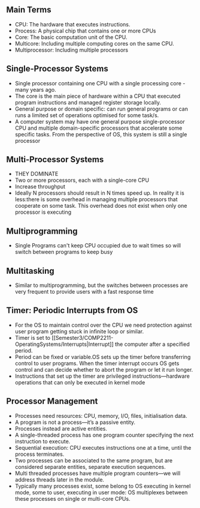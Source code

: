 ## Main Terms
- CPU: The hardware that executes instructions.
- Process: A physical chip that contains one or more CPUs
- Core: The basic computation unit of the CPU.
- Multicore: Including multiple computing cores on the same CPU.
- Multiprocessor: Including multiple processors
## Single-Processor Systems
- Single processor containing one CPU with a single processing core - many years ago.
- The core is the main piece of hardware within a CPU that executed program instructions and managed register storage locally.
- General purpose or domain specific: can run general programs or can runs a limited set of operations optimised for some task/s.
- A computer system may have one general purpose single-processor CPU and multiple domain-specific processors that accelerate some specific tasks. From the perspective of OS, this system is still a single processor
## Multi-Processor Systems
- THEY DOMINATE
- Two or more processors, each with a single-core CPU
- Increase throughput
- Ideally N processors should result in N times speed up. In reality it is less:there is some overhead in managing multiple processors that cooperate on some task. This overhead does not exist when only one processor is executing

## Multiprogramming
- Single Programs can't keep CPU occupied due to wait times so will switch between programs to keep busy

## Multitasking
- Similar to multiprogramming, but the switches between processes are very frequent to provide users with a fast response time

## Timer: Periodic Interrupts from OS
- For the OS to maintain control over the CPU we need protection against user program getting stuck in infinite loop or similar.
- Timer is set to [[Semester3/COMP2211-OperatingSystems/Interrupts|Interrupt]] the computer after a specified period.
- Period can be fixed or variable.OS sets up the timer before transferring control to user programs. When the timer interrupt occurs OS gets control and can decide whether to abort the program or let it run longer.
- Instructions that set up the timer are privileged instructions—hardware operations that can only be executed in kernel mode

## Processor Management
- Processes need resources: CPU, memory, I/O, files, initialisation data.
- A program is not a process—it’s a passive entity.
- Processes instead are active entities.
- A single-threaded process has one program counter specifying the next instruction to execute.
- Sequential execution: CPU executes instructions one at a time, until the process terminates.
- Two processes can be associated to the same program, but are considered separate entities, separate execution sequences.
- Multi threaded processes have multiple program counters—we will address threads later in the module.
- Typically many processes exist, some belong to OS executing in kernel mode, some to user, executing in user mode: OS multiplexes between these processes on single or multi-core CPUs.